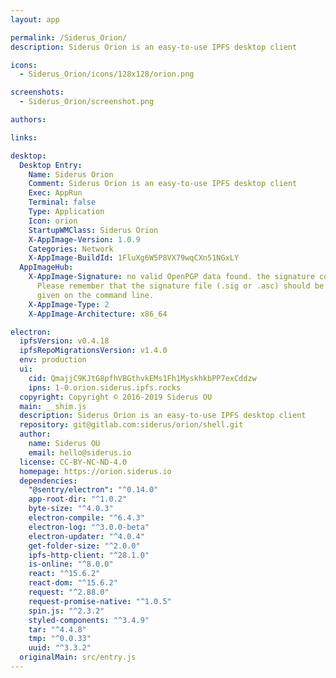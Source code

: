 ```yaml
---
layout: app

permalink: /Siderus_Orion/
description: Siderus Orion is an easy-to-use IPFS desktop client

icons:
  - Siderus_Orion/icons/128x128/orion.png

screenshots:
  - Siderus_Orion/screenshot.png

authors:

links:

desktop:
  Desktop Entry:
    Name: Siderus Orion
    Comment: Siderus Orion is an easy-to-use IPFS desktop client
    Exec: AppRun
    Terminal: false
    Type: Application
    Icon: orion
    StartupWMClass: Siderus Orion
    X-AppImage-Version: 1.0.9
    Categories: Network
    X-AppImage-BuildId: 1FluXg6W5P8VX79wqCXn51NGxLY
  AppImageHub:
    X-AppImage-Signature: no valid OpenPGP data found. the signature could not be verified.
      Please remember that the signature file (.sig or .asc) should be the first file
      given on the command line.
    X-AppImage-Type: 2
    X-AppImage-Architecture: x86_64

electron:
  ipfsVersion: v0.4.18
  ipfsRepoMigrationsVersion: v1.4.0
  env: production
  ui:
    cid: QmajjC9KJtG8pfhVBGthvkEMs1Fh1MyskhkbPP7exCddzw
    ipns: 1-0.orion.siderus.ipfs.rocks
  copyright: Copyright © 2016-2019 Siderus OU
  main: __shim.js
  description: Siderus Orion is an easy-to-use IPFS desktop client
  repository: git@gitlab.com:siderus/orion/shell.git
  author:
    name: Siderus OU
    email: hello@siderus.io
  license: CC-BY-NC-ND-4.0
  homepage: https://orion.siderus.io
  dependencies:
    "@sentry/electron": "^0.14.0"
    app-root-dir: "^1.0.2"
    byte-size: "^4.0.3"
    electron-compile: "^6.4.3"
    electron-log: "^3.0.0-beta"
    electron-updater: "^4.0.4"
    get-folder-size: "^2.0.0"
    ipfs-http-client: "^28.1.0"
    is-online: "^8.0.0"
    react: "^15.6.2"
    react-dom: "^15.6.2"
    request: "^2.88.0"
    request-promise-native: "^1.0.5"
    spin.js: "^2.3.2"
    styled-components: "^3.4.9"
    tar: "^4.4.8"
    tmp: "^0.0.33"
    uuid: "^3.3.2"
  originalMain: src/entry.js
---
```

